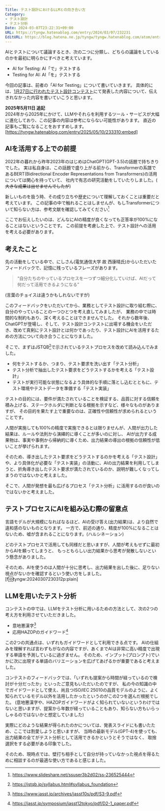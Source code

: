 ```yaml
---
Title: テスト設計におけるLLMとの向き合い方
Category:
- テスト設計
- テスト分析
Date: 2024-03-07T23:22:31+09:00
URL: https://tyngw.hatenablog.com/entry/2024/03/07/232231
EditURL: https://blog.hatena.ne.jp/tyngw/tyngw.hatenablog.com/atom/entry/6801883189088989959
---
```


AIとテストについて議論するとき、次の二つに分類し、どちらの議論をしているのかを最初に明らかにすべきと考えています。

- AI for Testing: AI「で」テストする
- Testing for AI: AI「を」テストする

今回の記事は、前者の「AI for Testing」について書いていきます。
具体的には、[1月27日に行われたテスト設計コンテスト](https://www.aster.or.jp/testcontest/open.html)にて発表した内容について、伝えきれなかった内容を書いていこうと思います。

**2025年5月11日 追記**  
2024年から2025年にかけて、LLMやそれらを利用するツール・サービスが大幅に進化しており、この記事の内容は参考にならない可能性があります。
直近の記事もご覧になることをおすすめします。
[https://tyngw.hatenablog.com/entry/2025/05/10/233310:embed]

## AIを活用する上での前提

2022年の暮れから昨年2023年のはじめはChatGPT(GPT-3.5)の話題で持ちきりでした。
実は私自身は、この話題で盛り上がる前から、Transformerの系譜であるBERT(Bidirectional Encoder Representations from Transformers)の活用については関心を持っていて、
社内で有志の研究活動をしていたりしました。( ~~大きな成果は出せませんでしたが~~)

新しいものを扱う時、その成り立ちや歴史について理解しておくことは重要だと考えています。
この記事の中で触れることはしませんが、もしTransformerについて知らない方は、参考文献を確認してみてください[^1]

ここでお伝えしたいのは、どんなにAIの精度が良くなっても正答率が100%になることはないということです。
この前提を考慮した上で、テスト設計への活用を考える必要があります。

## 考えたこと

先の活動をしている中で、にしさん(電気通信大学 故 西康晴氏)からいただいたフィードバックで、記憶に残っているフレーズがあります。

> “自分たちのやっているプロセスを一つずつ細分化していけば、AIだって何だって活用できるようになる”

(言葉のチョイスは違うかもしれないですが)

このフィードバックをいただいてから、業務としてテスト設計に取り組む際に、自分のやっていることの一つひとつを考え直してみましたが、
業務の中では時間的な制約もあり、深く考えることはできませんでした。
それから数年後、ChatGPTが登場し、そして、テスト設計コンテストに出場する機会をいただき、改めて真剣にテスト設計とは何かであったり、テスト設計にAIを活用するための方法について向き合うことになりました。

そこで、まずはJSTQB[^2]で示されているテストプロセスを改めて読み込んでみました。

- 何をテストするか、つまり、テスト要求を洗い出す「テスト分析」
- テスト分析で抽出したテスト要求をどうテストするかを考える「テスト設計」
- テストが実行可能な状態になるよう具体的な手順に落とし込むとともに、テスト環境やテストデータを準備する「テスト実装」

テストの目的には、要件が満たされていることを検証する、品質に対する信頼を積み上げる、ステークホルダに判断となる根拠を示すなど、様々なものがありますが、
その目的を果たす上で重要なのは、正確性や信頼性が求められるということです。

人間が実施しても100%の精度で実施できるとは限りませんが、人間が出力した結果は、ルールや法則から演繹的に導くことが多いのに対し、
AIが出力する成果物は、事実や事例から帰納的に導くため、出力結果の導出の根拠の信頼性が低いことが挙げられます。

そのため、導き出したテスト要求をどうテストするのかを考える「テスト設計」や、より具体化が必要な「テスト実装」の活動に、AIの出力結果を利用してしまうと、折角導き出したテスト要求が満たされているのか、説明が難しくなってしまうのではないかと考えました。

そこで、人間が発想を最も広げるプロセス「テスト分析」に活用するのが良いのではないかと考えました。

## テストプロセスにAIを組み込む際の留意点

言語モデルが大規模になればなるほど、AIの受け答え(出力結果)は、より自然で違和感のないものとなります。
一方で、前述の通り、精度が100%になることはないため、嘘が含まれることになります。(ハルシネーション)

どのテストプロセスで活用しても同様だと思いますが、人間が考えもせずに最初からAIを頼ってしまうと、
もっともらしい出力結果から思考が発散しないという懸念がありました。

そのため、AIを使うのは人間が十分に思考し、出力結果を出した後に、足りない視点がないかを確認するという使い方をしました。
[f:id:tyngw:20240307230312p:plain]

## LLMを用いたテスト分析

コンテストの中では、LLMをテスト分析に用いるための方法として、次の2つの考え方を利用させていただきました。

- 意地悪漢字[^3]
- 応用HAZOPのガイドワード[^4]

この2つの共通点は、いずれもガイドワードとして利用できる点です。
AIの仕組みを理解すれば言わずもがなの内容ですが、あくまでAIは非常に高い精度で出現する単語を予測しているに過ぎません。
そのため、インプット(プロンプト)でいかに次に出現する単語のバリエーションを広げてあげるかが重要であると考えました。

コンテストのフィードバックでは、「いずれも提案から時間が経っているので検討が十分だったか」といったご意見もいただいたのですが、
私の今の知識の中でガイドワードとして使え、尚且つISO/IEC 25010の品質モデルのように、よく知られているモデル以外を活用したかったというのがこの2つを選んだ根拠でした。
(意地悪漢字や、HAZOPガイドワードがよく知られていないというわけではないと思いますが、提案から年数が経っていることもあり、知らない方もいらっしゃるのではないかと想定していました)

実際にどのような結果が得られたのかについては、発表スライドにも書いたため、ここでは割愛しようと思いますが、
当時の最新モデル(GPT-4)を使っても、出力結果の全てがテスト分析として活用できるかというとそうではなく、
取捨選択をする必要がある印象でした。

そのため、現時点では、壁打ち相手として自分が持っていなかった視点を得るために相談するのが最適な使い方であると感じました。

[^1]: https://www.slideshare.net/ssuser3b2d02/ss-236525444
[^2]: https://jstqb.jp/syllabus.html#syllabus_foundation
[^3]: https://www.jasst.jp/archives/jasst10s/pdf/S3-9.pdf
[^4]: https://jasst.jp/symposium/jasst12tokyo/pdf/D2-1_paper.pdf



